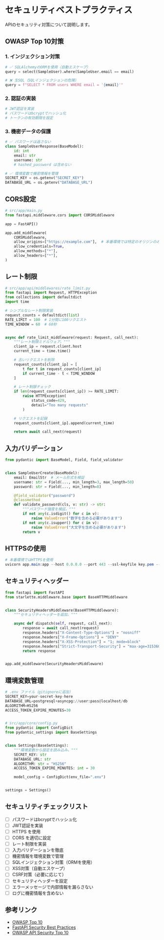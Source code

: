 # セキュリティベストプラクティス

APIのセキュリティ対策について説明します。

## OWASP Top 10対策

### 1. インジェクション対策

```python
# ✅ SQLAlchemyのORMを使用（自動エスケープ）
query = select(SampleUser).where(SampleUser.email == email)

# ❌ 生SQL（SQLインジェクションの危険）
query = f"SELECT * FROM users WHERE email = '{email}'"
```

### 2. 認証の実装

```python
# JWT認証を実装
# パスワードはbcryptでハッシュ化
# トークンの有効期限を設定
```

### 3. 機密データの保護

```python
# ✅ パスワードは返さない
class SampleUserResponse(BaseModel):
    id: int
    email: str
    username: str
    # hashed_password は含めない

# ✅ 環境変数で機密情報を管理
SECRET_KEY = os.getenv("SECRET_KEY")
DATABASE_URL = os.getenv("DATABASE_URL")
```

## CORS設定

```python
# src/app/main.py
from fastapi.middleware.cors import CORSMiddleware

app = FastAPI()

app.add_middleware(
    CORSMiddleware,
    allow_origins=["https://example.com"],  # 本番環境では特定のオリジンのみ
    allow_credentials=True,
    allow_methods=["*"],
    allow_headers=["*"],
)
```

## レート制限

```python
# src/app/api/middlewares/rate_limit.py
from fastapi import Request, HTTPException
from collections import defaultdict
import time

# シンプルなレート制限実装
request_counts = defaultdict(list)
RATE_LIMIT = 100  # 1分間に100リクエスト
TIME_WINDOW = 60  # 60秒


async def rate_limit_middleware(request: Request, call_next):
    """レート制限ミドルウェア。"""
    client_ip = request.client.host
    current_time = time.time()

    # 古いリクエストを削除
    request_counts[client_ip] = [
        t for t in request_counts[client_ip]
        if current_time - t < TIME_WINDOW
    ]

    # レート制限チェック
    if len(request_counts[client_ip]) >= RATE_LIMIT:
        raise HTTPException(
            status_code=429,
            detail="Too many requests"
        )

    # リクエストを記録
    request_counts[client_ip].append(current_time)

    return await call_next(request)
```

## 入力バリデーション

```python
from pydantic import BaseModel, Field, field_validator


class SampleUserCreate(BaseModel):
    email: EmailStr  # メール形式を検証
    username: str = Field(..., min_length=3, max_length=50)
    password: str = Field(..., min_length=8)

    @field_validator("password")
    @classmethod
    def validate_password(cls, v: str) -> str:
        """パスワード強度を検証。"""
        if not any(c.isdigit() for c in v):
            raise ValueError("数字を含める必要があります")
        if not any(c.isupper() for c in v):
            raise ValueError("大文字を含める必要があります")
        return v
```

## HTTPSの使用

```powershell
# 本番環境ではHTTPSを使用
uvicorn app.main:app --host 0.0.0.0 --port 443 --ssl-keyfile key.pem --ssl-certfile cert.pem
```

## セキュリティヘッダー

```python
from fastapi import FastAPI
from starlette.middleware.base import BaseHTTPMiddleware


class SecurityHeadersMiddleware(BaseHTTPMiddleware):
    """セキュリティヘッダーを追加。"""

    async def dispatch(self, request, call_next):
        response = await call_next(request)
        response.headers["X-Content-Type-Options"] = "nosniff"
        response.headers["X-Frame-Options"] = "DENY"
        response.headers["X-XSS-Protection"] = "1; mode=block"
        response.headers["Strict-Transport-Security"] = "max-age=31536000; includeSubDomains"
        return response


app.add_middleware(SecurityHeadersMiddleware)
```

## 環境変数管理

```python
# .env ファイル（gitignoreに追加）
SECRET_KEY=your-secret-key-here
DATABASE_URL=postgresql+asyncpg://user:pass@localhost/db
ALGORITHM=HS256
ACCESS_TOKEN_EXPIRE_MINUTES=30


# src/app/core/config.py
from pydantic import ConfigDict
from pydantic_settings import BaseSettings


class Settings(BaseSettings):
    """環境変数から設定を読み込み。"""
    SECRET_KEY: str
    DATABASE_URL: str
    ALGORITHM: str = "HS256"
    ACCESS_TOKEN_EXPIRE_MINUTES: int = 30

    model_config = ConfigDict(env_file=".env")


settings = Settings()
```

## セキュリティチェックリスト

- [ ] パスワードはbcryptでハッシュ化
- [ ] JWT認証を実装
- [ ] HTTPS を使用
- [ ] CORS を適切に設定
- [ ] レート制限を実装
- [ ] 入力バリデーションを徹底
- [ ] 機密情報を環境変数で管理
- [ ] SQLインジェクション対策（ORMを使用）
- [ ] XSS対策（自動エスケープ）
- [ ] CSRF対策（必要に応じて）
- [ ] セキュリティヘッダーを設定
- [ ] エラーメッセージで内部情報を漏らさない
- [ ] ログに機密情報を含めない

## 参考リンク

- [OWASP Top 10](https://owasp.org/www-project-top-ten/)
- [FastAPI Security Best Practices](https://fastapi.tiangolo.com/tutorial/security/)
- [OWASP API Security Top 10](https://owasp.org/www-project-api-security/)

